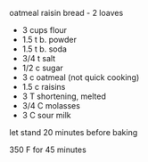 oatmeal raisin bread - 2 loaves

- 3 cups flour
- 1.5 t b. powder
- 1.5 t b. soda
- 3/4 t salt
- 1/2 c sugar
- 3 c oatmeal (not quick cooking)
- 1.5 c raisins
- 3 T shortening, melted
- 3/4 C molasses
- 3 C sour milk

let stand 20 minutes before baking

350 F for 45 minutes